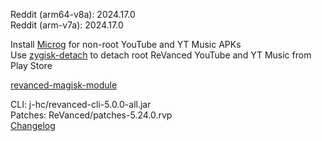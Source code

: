 Reddit (arm64-v8a): 2024.17.0  
Reddit (arm-v7a): 2024.17.0  

Install [Microg](https://github.com/ReVanced/GmsCore/releases) for non-root YouTube and YT Music APKs  
Use [zygisk-detach](https://github.com/j-hc/zygisk-detach) to detach root ReVanced YouTube and YT Music from Play Store  

[revanced-magisk-module](https://github.com/j-hc/revanced-magisk-module)
  
CLI: j-hc/revanced-cli-5.0.0-all.jar  
Patches: ReVanced/patches-5.24.0.rvp  
[Changelog](https://github.com/ReVanced/revanced-patches/releases/tag/v5.24.0)  
